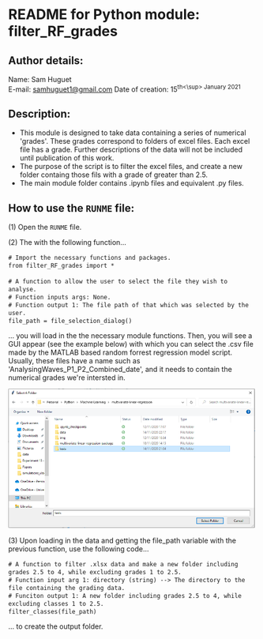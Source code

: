 # README for Python module: filter_RF_grades 

## Author details: 
Name: Sam Huguet  
E-mail: samhuguet1@gmail.com
Date of creation: 15<sup>th<\sup> January 2021

## Description: 
- This module is designed to take data containing a series of numerical 'grades'. These grades correspond to folders of excel files. Each excel file has a grade. Further descriptions of the data will not be included until publication of this work. 
- The purpose of the script is to filter the excel files, and create a new folder containg those fils with a grade of greater than 2.5. 
- The main module folder contains .ipynb files and equivalent .py files. 
 
## How to use the ```RUNME``` file: 

(1) Open the ```RUNME``` file. 
    
(2) The with the following function... 
```
# Import the necessary functions and packages.
from filter_RF_grades import *

# A function to allow the user to select the file they wish to analyse. 
# Function inputs args: None. 
# Function output 1: The file path of that which was selected by the user. 
file_path = file_selection_dialog()
```
... you will load in the the necessary module functions. Then, you will see a GUI appear (see the example below) with which you can select the .csv file made by the MATLAB based random forrest regression model script. Usually, these files have a name such as 'AnalysingWaves_P1_P2_Combined_date', and it needs to contain the numerical grades we're intersted in. 

<img src="https://github.com/SamHSoftware/PhD/blob/main/filter_RF_grades/img/file_selection.PNG?raw=true" alt="folder selection GUI" width="500"/>

(3) Upon loading in the data and getting the file_path variable with the previous function, use the following code...
```
# A function to filter .xlsx data and make a new folder including grades 2.5 to 4, while excluding grades 1 to 2.5.
# Function input arg 1: directory (string) --> The directory to the file containing the grading data. 
# Funciton output 1: A new folder including grades 2.5 to 4, while excluding classes 1 to 2.5. 
filter_classes(file_path)    
```
... to create the output folder.  